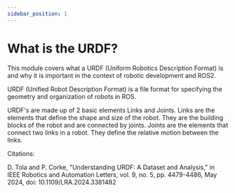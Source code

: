 ```yaml
---
sidebar_position: 1
---
```


# What is the URDF?

This module covers what a URDF (Uniform Robotics Description Format) is and why it is important in the context of robotic development and ROS2.

URDF (Unified Robot Description Format) is a file format for specifying the geometry and organization of robots in ROS. 

URDF's are made up of 2 basic elements Links and Joints. Links are the elements that define the shape and size of the robot. They are the building blocks of the robot and are connected by joints. Joints are the elements that connect two links in a robot. They define the relative motion between the links.



Citations:

D. Tola and P. Corke, "Understanding URDF: A Dataset and Analysis," in IEEE Robotics and Automation Letters, vol. 9, no. 5, pp. 4479-4486, May 2024, doi: 10.1109/LRA.2024.3381482

